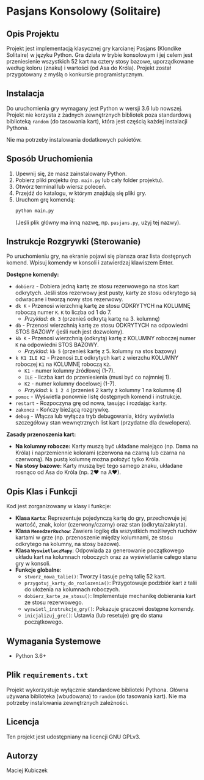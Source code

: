 # Pasjans Konsolowy (Solitaire)

## Opis Projektu

Projekt jest implementacją klasycznej gry karcianej Pasjans (Klondike Solitaire) w języku Python. Gra działa w trybie konsolowym i jej celem jest przeniesienie wszystkich 52 kart na cztery stosy bazowe, uporządkowane według koloru (znaku) i wartości (od Asa do Króla).
Projekt został przygotowany z myślą o konkursie programistycznym.

## Instalacja

Do uruchomienia gry wymagany jest Python w wersji 3.6 lub nowszej.
Projekt nie korzysta z żadnych zewnętrznych bibliotek poza standardową biblioteką `random` (do tasowania kart), która jest częścią każdej instalacji Pythona.

Nie ma potrzeby instalowania dodatkowych pakietów.

## Sposób Uruchomienia

1.  Upewnij się, że masz zainstalowany Python.
2.  Pobierz pliki projektu (np. `main.py` lub cały folder projektu).
3.  Otwórz terminal lub wiersz poleceń.
4.  Przejdź do katalogu, w którym znajdują się pliki gry.
5.  Uruchom grę komendą:
    ```bash
    python main.py
    ```
    (Jeśli plik główny ma inną nazwę, np. `pasjans.py`, użyj tej nazwy).

## Instrukcje Rozgrywki (Sterowanie)

Po uruchomieniu gry, na ekranie pojawi się plansza oraz lista dostępnych komend. Wpisuj komendy w konsoli i zatwierdzaj klawiszem Enter.

**Dostępne komendy:**

* `dobierz` - Dobiera jedną kartę ze stosu rezerwowego na stos kart odkrytych. Jeśli stos rezerwowy jest pusty, karty ze stosu odkrytego są odwracane i tworzą nowy stos rezerwowy.
* `dk K` - Przenosi wierzchnią kartę ze stosu ODKRYTYCH na KOLUMNĘ roboczą numer `K`. `K` to liczba od 1 do 7.
    * *Przykład:* `dk 3` (przenieś odkrytą kartę na 3. kolumnę)
* `db` - Przenosi wierzchnią kartę ze stosu ODKRYTYCH na odpowiedni STOS BAZOWY (jeśli ruch jest dozwolony).
* `kb K` - Przenosi wierzchnią (odkrytą) kartę z KOLUMNY roboczej numer `K` na odpowiedni STOS BAZOWY.
    * *Przykład:* `kb 5` (przenieś kartę z 5. kolumny na stos bazowy)
* `k K1 ILE K2` - Przenosi `ILE` odkrytych kart z wierzchu KOLUMNY roboczej `K1` na KOLUMNĘ roboczą `K2`.
    * `K1` - numer kolumny źródłowej (1-7).
    * `ILE` - liczba kart do przeniesienia (musi być co najmniej 1).
    * `K2` - numer kolumny docelowej (1-7).
    * *Przykład:* `k 1 2 4` (przenieś 2 karty z kolumny 1 na kolumnę 4)
* `pomoc` - Wyświetla ponownie listę dostępnych komend i instrukcje.
* `restart` - Rozpoczyna grę od nowa, tasując i rozdając karty.
* `zakoncz` - Kończy bieżącą rozgrywkę.
* `debug` - Włącza lub wyłącza tryb debugowania, który wyświetla szczegółowy stan wewnętrznych list kart (przydatne dla dewelopera).

**Zasady przenoszenia kart:**
* **Na kolumny robocze:** Karty muszą być układane malejąco (np. Dama na Króla) i naprzemiennie kolorami (czerwona na czarną lub czarna na czerwoną). Na pustą kolumnę można położyć tylko Króla.
* **Na stosy bazowe:** Karty muszą być tego samego znaku, układane rosnąco od Asa do Króla (np. 2♥ na A♥).

## Opis Klas i Funkcji

Kod jest zorganizowany w klasy i funkcje:

* **Klasa `Karta`**: Reprezentuje pojedynczą kartę do gry, przechowuje jej wartość, znak, kolor (czerwony/czarny) oraz stan (odkryta/zakryta).
* **Klasa `MenedzerRuchow`**: Zawiera logikę dla wszystkich możliwych ruchów kartami w grze (np. przenoszenie między kolumnami, ze stosu odkrytego na kolumny, na stosy bazowe).
* **Klasa `WyswietlaczMapy`**: Odpowiada za generowanie początkowego układu kart na kolumnach roboczych oraz za wyświetlanie całego stanu gry w konsoli.
* **Funkcje globalne**:
    * `stworz_nowa_talie()`: Tworzy i tasuje pełną talię 52 kart.
    * `przygotuj_karty_do_rozlozenia()`: Przygotowuje podzbiór kart z talii do ułożenia na kolumnach roboczych.
    * `dobierz_karte_ze_stosu()`: Implementuje mechanikę dobierania kart ze stosu rezerwowego.
    * `wyswietl_instrukcje_gry()`: Pokazuje graczowi dostępne komendy.
    * `inicjalizuj_gre()`: Ustawia (lub resetuje) grę do stanu początkowego.

## Wymagania Systemowe

* Python 3.6+

## Plik `requirements.txt`

Projekt wykorzystuje wyłącznie standardowe biblioteki Pythona. Główna używana biblioteka (wbudowana) to `random` (do tasowania kart). Nie ma potrzeby instalowania zewnętrznych zależności.

## Licencja

Ten projekt jest udostępniany na licencji GNU GPLv3.

## Autorzy

Maciej Kubiczek